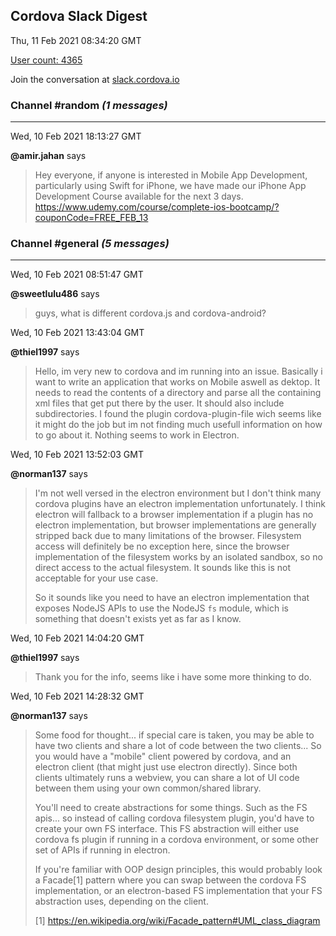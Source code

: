 ## Cordova Slack Digest
Thu, 11 Feb 2021 08:34:20 GMT

[User count: 4365](https://cordova.slack.com/)


Join the conversation at [slack.cordova.io](http://slack.cordova.io/)

### __Channel #random__ _(1 messages)_
---

Wed, 10 Feb 2021 18:13:27 GMT

__@amir.jahan__ says 
> Hey everyone, if anyone is interested in Mobile App Development, particularly using Swift for iPhone, we have made our iPhone App Development Course available for the next 3 days.
> <https://www.udemy.com/course/complete-ios-bootcamp/?couponCode=FREE_FEB_13>
> 

### __Channel #general__ _(5 messages)_
---

Wed, 10 Feb 2021 08:51:47 GMT

__@sweetlulu486__ says 
> guys, what is different cordova.js and cordova-android?
> 

Wed, 10 Feb 2021 13:43:04 GMT

__@thiel1997__ says 
> Hello, im very new to cordova and im running into an issue. Basically i want to write an application that works on Mobile aswell as dektop. It needs to read the contents of a directory and parse all the containing xml files that get put there by the user. It should also include subdirectories. I found the plugin cordova-plugin-file wich seems like it might do the job but im not finding much usefull information on how to go about it. Nothing seems to work in Electron.
> 

Wed, 10 Feb 2021 13:52:03 GMT

__@norman137__ says 
> I'm not well versed in the electron environment but I don't think many cordova plugins have an electron implementation unfortunately. I think electron will fallback to a browser implementation if a plugin has no electron implementation, but browser implementations are generally stripped back due to many limitations of the browser. Filesystem access will definitely be no exception here, since the browser implementation of the filesystem works by an isolated sandbox, so no direct access to the actual filesystem. It sounds like this is not acceptable for your use case.
> 
> So it sounds like you need to have an electron implementation that exposes NodeJS APIs to use the NodeJS `fs` module, which is something that doesn't exists yet as far as I know.
> 

Wed, 10 Feb 2021 14:04:20 GMT

__@thiel1997__ says 
> Thank you for the info, seems like i have some more thinking to do.
> 

Wed, 10 Feb 2021 14:28:32 GMT

__@norman137__ says 
> Some food for thought... if special care is taken, you may be able to have two clients and share a lot of code between the two clients... So you would have a  "mobile" client powered by cordova, and an electron client (that might just use electron directly). Since both clients ultimately runs a webview, you can share a lot of UI code between them using your own common/shared library.
> 
> You'll need to create abstractions for some things. Such as the FS apis... so instead of calling cordova filesystem plugin, you'd have to create your own FS interface. This FS abstraction will either use cordova fs plugin if running in a cordova environment, or some other set of APIs if running in electron.
> 
> If you're familiar with OOP design principles, this would probably look a Facade[1] pattern where you can swap between the cordova FS implementation, or an electron-based FS implementation that your FS abstraction uses, depending on the client.
> 
> [1] <https://en.wikipedia.org/wiki/Facade_pattern#UML_class_diagram>
> 
